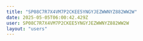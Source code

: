 ```yaml
---
title: "SP08C7R7X4VM7P2CKEE5YNGYJEZWWNYZ882WW2W"
date: 2025-05-05T06:00:42.429Z
user: SP08C7R7X4VM7P2CKEE5YNGYJEZWWNYZ882WW2W
layout: "users"
---
```

    